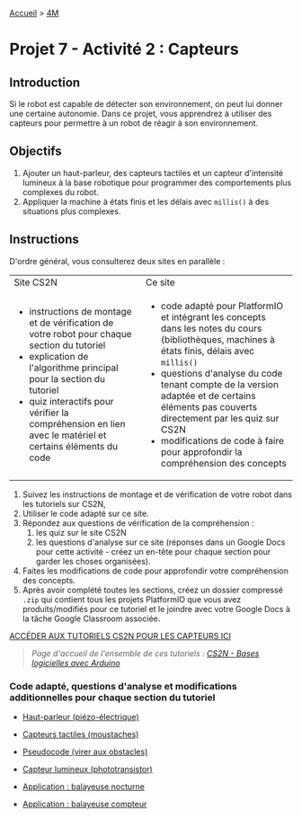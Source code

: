 [Accueil](./index.md) > [4M](./acceuil4M.md#projet-7--mouvement-avec-mission)

# Projet 7 - Activité 2 : Capteurs

## Introduction

Si le robot est capable de détecter son environnement, on peut lui donner une certaine autonomie. Dans ce projet, vous apprendrez à utiliser des capteurs pour permettre à un robot de réagir à son environnement.

## Objectifs

1. Ajouter un haut-parleur, des capteurs tactiles et un capteur d'intensité lumineux à la base robotique pour programmer des comportements plus complexes du robot.
2. Appliquer la machine à états finis et les délais avec `millis()` à des situations plus complexes.

## Instructions

D'ordre général, vous consulterez deux sites en parallèle :

<table>
  <tr>
    <td>Site CS2N</td>
    <td>Ce site</td>
  </tr>
  <tr>
    <td>
      <ul>
        <li>instructions de montage et de vérification de votre robot pour chaque section du tutoriel</li>
        <li>explication de l'algorithme principal pour la section du tutoriel</li>
        <li>quiz interactifs pour vérifier la compréhension en lien avec le matériel et certains éléments du code</li>
      </ul>
    </td>
    <td>
      <ul>
        <li>code adapté pour PlatformIO et intégrant les concepts dans les notes du cours (bibliothèques, machines à états finis, délais avec <code>millis()</code></li>
        <li>questions d'analyse du code tenant compte de la version adaptée et de certains éléments pas couverts directement par les quiz sur CS2N</li>
        <li>modifications de code à faire pour approfondir la compréhension des concepts</li>
      </ul>
    </td>
  </tr>
</table>

1. Suivez les instructions de montage et de vérification de votre robot dans les tutoriels sur CS2N,
2. Utiliser le code adapté sur ce site.
3. Répondez aux questions de vérification de la compréhension :
   1. les quiz sur le site CS2N
   2. les questions d'analyse sur ce site (réponses dans un Google Docs pour cette activité - créez un en-tête pour chaque section pour garder les choses organisées).
4. Faites les modifications de code pour approfondir votre compréhension des concepts.
5. Après avoir complété toutes les sections, créez un dossier compressé `.zip` qui contient tous les projets PlatformIO que vous avez produits/modifiés pour ce tutoriel et le joindre avec votre Google Docs à la tâche Google Classroom associée.

<a href="https://www.cs2n.org/u/mp/badge_pages/158" target="_blank">ACCÉDER AUX TUTORIELS CS2N POUR LES CAPTEURS ICI</a>

> _Page d'accueil de l'ensemble de ces tutoriels : <a href="https://www.cs2n.org/u/track_progress?id=290" target="_blank">CS2N - Bases logicielles avec Arduino</a>_

### Code adapté, questions d'analyse et modifications additionnelles pour chaque section du tutoriel

- [Haut-parleur (piézo-électrique)](./p7-4m_act2-piezo.md)

- [Capteurs tactiles (moustaches)](./p7-4m_act2-moustache.md)
- [Pseudocode (virer aux obstacles)](./p7-4m_act2-pseudocode.md)
- [Capteur lumineux (phototransistor)](./p7-4m_act2-photo.md)
- [Application : balayeuse nocturne](./p7-4m_act2-app1.md)
- [Application : balayeuse compteur](./p7-4m_act2-app2.md)
